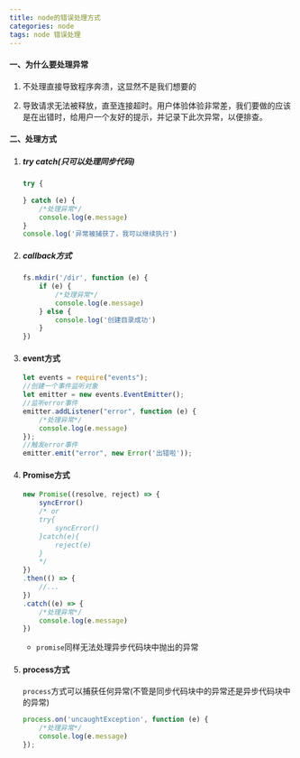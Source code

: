 ```yaml
---
title: node的错误处理方式
categories: node
tags: node 错误处理
---
```


#### 一、为什么要处理异常

1. 不处理直接导致程序奔溃，这显然不是我们想要的

2. 导致请求无法被释放，直至连接超时。用户体验体验非常差，我们要做的应该是在出错时，给用户一个友好的提示，并记录下此次异常，以便排查。

<!-- more -->

#### 二、处理方式

1. ##### try catch(只可以处理同步代码)

   ```js
   try {
       
   } catch (e) {
       /*处理异常*/
       console.log(e.message)
   }
   console.log('异常被捕获了，我可以继续执行')
   ```

2. ##### callback方式

   ```js
   fs.mkdir('/dir', function (e) {
       if (e) {
           /*处理异常*/
           console.log(e.message)
       } else {
           console.log('创建目录成功')
       }
   })
   ```

3. #### event方式

   ```js
   let events = require("events");
   //创建一个事件监听对象
   let emitter = new events.EventEmitter();
   //监听error事件
   emitter.addListener("error", function (e) {
       /*处理异常*/
       console.log(e.message)
   });
   //触发error事件
   emitter.emit("error", new Error('出错啦'));
   ```

4. #### Promise方式

   ```js
   new Promise((resolve, reject) => {
       syncError()
       /* or
       try{
           syncError()
       }catch(e){
           reject(e)
       }
       */
   })
   .then(() => {
       //...
   })
   .catch((e) => {
       /*处理异常*/
       console.log(e.message)
   })
   ```

   - `promise`同样无法处理异步代码块中抛出的异常

5. #### process方式

   `process`方式可以捕获任何异常(不管是同步代码块中的异常还是异步代码块中的异常)

   ```js
   process.on('uncaughtException', function (e) {
       /*处理异常*/
       console.log(e.message)
   });
   ```